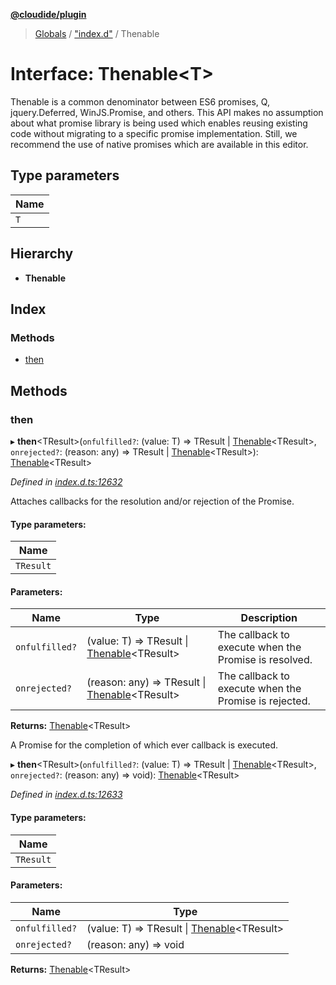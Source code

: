 **[@cloudide/plugin](../README.md)**

> [Globals](../README.md) / ["index.d"](../modules/_index_d_.md) / Thenable

# Interface: Thenable\<T>

Thenable is a common denominator between ES6 promises, Q, jquery.Deferred, WinJS.Promise,
and others. This API makes no assumption about what promise library is being used which
enables reusing existing code without migrating to a specific promise implementation. Still,
we recommend the use of native promises which are available in this editor.

## Type parameters

Name |
------ |
`T` |

## Hierarchy

* **Thenable**

## Index

### Methods

* [then](_index_d_.thenable.md#then)

## Methods

### then

▸ **then**\<TResult>(`onfulfilled?`: (value: T) => TResult \| [Thenable](_index_d_.thenable.md)\<TResult>, `onrejected?`: (reason: any) => TResult \| [Thenable](_index_d_.thenable.md)\<TResult>): [Thenable](_index_d_.thenable.md)\<TResult>

*Defined in [index.d.ts:12632](https://github.com/shuyaqian/cloudide-plugin-api/blob/9d985be/index.d.ts#L12632)*

Attaches callbacks for the resolution and/or rejection of the Promise.

#### Type parameters:

Name |
------ |
`TResult` |

#### Parameters:

Name | Type | Description |
------ | ------ | ------ |
`onfulfilled?` | (value: T) => TResult \| [Thenable](_index_d_.thenable.md)\<TResult> | The callback to execute when the Promise is resolved. |
`onrejected?` | (reason: any) => TResult \| [Thenable](_index_d_.thenable.md)\<TResult> | The callback to execute when the Promise is rejected. |

**Returns:** [Thenable](_index_d_.thenable.md)\<TResult>

A Promise for the completion of which ever callback is executed.

▸ **then**\<TResult>(`onfulfilled?`: (value: T) => TResult \| [Thenable](_index_d_.thenable.md)\<TResult>, `onrejected?`: (reason: any) => void): [Thenable](_index_d_.thenable.md)\<TResult>

*Defined in [index.d.ts:12633](https://github.com/shuyaqian/cloudide-plugin-api/blob/9d985be/index.d.ts#L12633)*

#### Type parameters:

Name |
------ |
`TResult` |

#### Parameters:

Name | Type |
------ | ------ |
`onfulfilled?` | (value: T) => TResult \| [Thenable](_index_d_.thenable.md)\<TResult> |
`onrejected?` | (reason: any) => void |

**Returns:** [Thenable](_index_d_.thenable.md)\<TResult>
